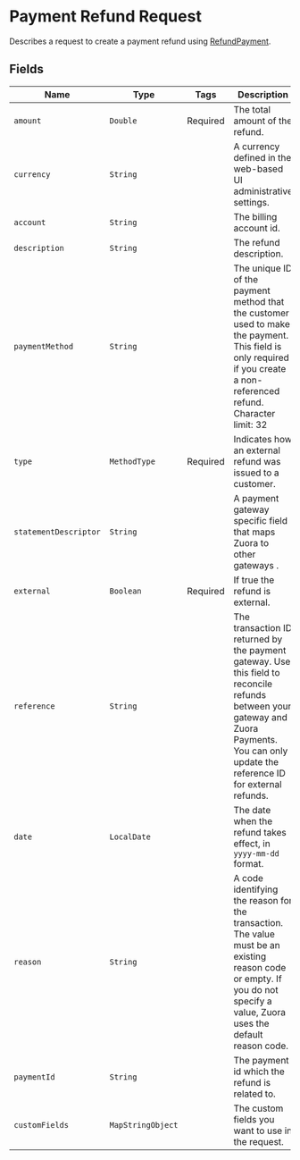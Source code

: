 # Payment Refund Request

Describes a request to create a payment refund using
[RefundPayment](/doc/payment-api.md#refund-payment).

## Fields

| Name | Type | Tags | Description | Getters
| --- | --- | --- | --- | --- |
| `amount` | `Double` | Required | The total amount of the refund.   | `Double getAmount()` |
| `currency` | `String` | | A currency defined in the web-based UI administrative settings.  | `String getCurrency()` |
| `account` | `String` | | The billing account id.  | `String getAccount()` |
| `description` | `String` | | The refund description.  | `String getDescription()` |
| `paymentMethod` | `String` | | The unique ID of the payment method that the customer used to make the payment. This field is only required if you create a non-referenced refund. Character limit: 32   | `String getPaymentMethod()` |
| `type` | `MethodType` | Required | Indicates how an external refund was issued to a customer.   | `MethodType getType()` |
| `statementDescriptor` | `String` | | A payment gateway specific field that maps Zuora to other gateways .  | `String getStatementDescriptor()` |
| `external` | `Boolean` | Required | If true the refund is external.  | `Boolean getExternal()` |
| `reference` | `String` | | The transaction ID returned by the payment gateway. Use this field to reconcile refunds between your gateway and Zuora Payments. You can only update the reference ID for external refunds.  | `String getReference()` |
| `date` | `LocalDate` | | The date when the refund takes effect, in `yyyy-mm-dd` format.  | `LocalDate getDate()` |
| `reason` | `String` | | A code identifying the reason for the transaction. The value must be an existing reason code or empty. If you do not specify a value, Zuora uses the default reason code.  | `String getReason()` |
| `paymentId` | `String` | | The payment id which the refund is related to.  | `String getPaymentId()` |
| `customFields` | `MapStringObject` | | The custom fields you want to use in the request.  | `MapStringObject getCustomFields()` |
